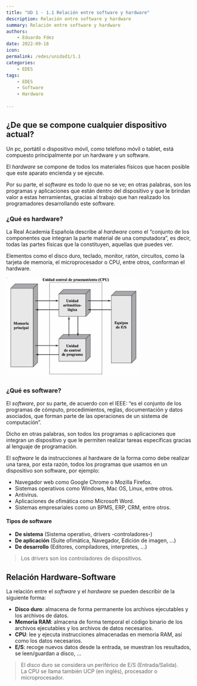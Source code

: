 ```yaml
---
title: "UD 1 - 1.1 Relación entre software y hardware"
description: Relación entre software y hardware
summary: Relación entre software y hardware
authors:
    - Eduardo Fdez
date: 2022-09-18
icon:   
permalink: /edes/unidad1/1.1
categories:
    - EDES
tags:
    - EDES
    - Software
    - Hardware
    
---
```


## ¿De que se compone cualquier dispositivo actual?
Un pc, portátil o dispositivo móvil, como teléfono móvil o tablet, está compuesto principalmente por un hardware y un software.

El *hardware* se compone de todos los materiales físicos que hacen posible que este aparato encienda y se ejecute.

Por su parte, el *software* es todo lo que no se ve; en otras palabras, son los programas y aplicaciones que están dentro del dispositivo y que le brindan valor a estas herramientas, gracias al trabajo que han realizado los programadores desarrollando este software.

### ¿Qué es hardware?
La Real Academia Española describe al *hardware* como el “conjunto de los componentes que integran la parte material de una computadora”, es decir, todas las partes físicas que la constituyen, aquellas que puedes ver.

Elementos como el disco duro, teclado, monitor, ratón, circuitos, como la tarjeta de memoria, el microprocesador o CPU, entre otros, conforman el hardware.

![](assets/vonneumann.png)

### ¿Qué es software?
El *software*, por su parte, de acuerdo con el IEEE: “es el conjunto de los programas de cómputo, procedimientos, reglas, documentación y datos asociados, que forman parte de las operaciones de un sistema de computación”.

Dicho en otras palabras, son todos los programas o aplicaciones que integran un dispositivo y que le permiten realizar tareas específicas gracias al lenguaje de programación.

El *software* le da instrucciones al hardware de la forma como debe realizar una tarea, por esta razón, todos los programas que usamos en un dispositivo son software, por ejemplo:

* Navegador web como Google Chrome o Mozilla Firefox.
* Sistemas operativos como Windows, Mac OS, Linux, entre otros.
* Antivirus.
* Aplicaciones de ofimática como Microsoft Word.
* Sistemas empresariales como un BPMS, ERP, CRM, entre otros.

#### Tipos de software
- **De sistema** (Sistema operativo, drivers -controladores-)
- **De aplicación** (Suite ofimática, Navegador, Edición de imagen, ...)
- **De desarrollo** (Editores, compiladores, interpretes, ...)

> Los drivers son los controladores de dispositivos.


## Relación Hardware-Software  

La relación entre el *software* y el *hardware* se pueden describir de la siguiente forma:   

- **Disco duro**: almacena de forma permanente los archivos ejecutables y los archivos de datos.  
- **Memoria RAM**: almacena de forma temporal el código binario de los archivos ejecutables y los archivos de datos necesarios.  
- **CPU**: lee y ejecuta instrucciones almacenadas en memoria RAM, así como los datos necesarios.  
- **E/S**: recoge nuevos datos desde la entrada, se muestran los resultados, se leen/guardan a disco, ...  

> El disco duro se considera un periférico de E/S (Entrada/Salida).  
> La CPU se llama también UCP (en inglés), procesador o microprocesador.  
